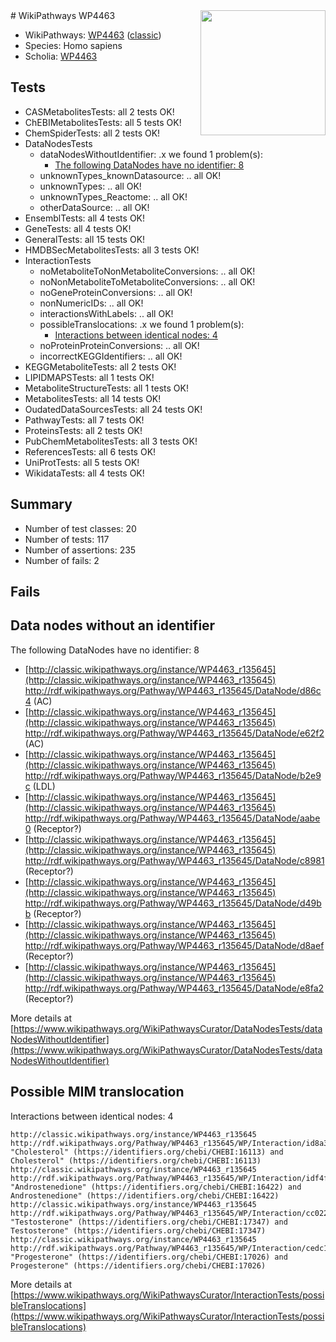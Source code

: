 <img style="float: right; width: 200px" src="https://upload.wikimedia.org/wikipedia/commons/thumb/8/83/Wplogo_with_text_500.png/640px-Wplogo_with_text_500.png" />
# WikiPathways WP4463

* WikiPathways: [WP4463](https://wikipathways.org/pathways/WP4463) ([classic](https://classic.wikipathways.org/instance/WP4463))
* Species: Homo sapiens
* Scholia: [WP4463](https://scholia.toolforge.org/wikipathways/WP4463)
## Tests
* CASMetabolitesTests: all 2 tests OK!
* ChEBIMetabolitesTests: all 5 tests OK!
* ChemSpiderTests: all 2 tests OK!
* DataNodesTests
    * dataNodesWithoutIdentifier: .x we found 1 problem(s):
        * [The following DataNodes have no identifier: 8](#d2d32fa7)
    * unknownTypes_knownDatasource: .. all OK!
    * unknownTypes: .. all OK!
    * unknownTypes_Reactome: .. all OK!
    * otherDataSource: .. all OK!
* EnsemblTests: all 4 tests OK!
* GeneTests: all 4 tests OK!
* GeneralTests: all 15 tests OK!
* HMDBSecMetabolitesTests: all 3 tests OK!
* InteractionTests
    * noMetaboliteToNonMetaboliteConversions: .. all OK!
    * noNonMetaboliteToMetaboliteConversions: .. all OK!
    * noGeneProteinConversions: .. all OK!
    * nonNumericIDs: .. all OK!
    * interactionsWithLabels: .. all OK!
    * possibleTranslocations: .x we found 1 problem(s):
        * [Interactions between identical nodes: 4](#1c118209)
    * noProteinProteinConversions: .. all OK!
    * incorrectKEGGIdentifiers: .. all OK!
* KEGGMetaboliteTests: all 2 tests OK!
* LIPIDMAPSTests: all 1 tests OK!
* MetaboliteStructureTests: all 1 tests OK!
* MetabolitesTests: all 14 tests OK!
* OudatedDataSourcesTests: all 24 tests OK!
* PathwayTests: all 7 tests OK!
* ProteinsTests: all 2 tests OK!
* PubChemMetabolitesTests: all 3 tests OK!
* ReferencesTests: all 6 tests OK!
* UniProtTests: all 5 tests OK!
* WikidataTests: all 4 tests OK!


## Summary

* Number of test classes: 20
* Number of tests: 117
* Number of assertions: 235
* Number of fails: 2

## Fails

<a name="d2d32fa7" />

## Data nodes without an identifier

The following DataNodes have no identifier: 8

* [http://classic.wikipathways.org/instance/WP4463_r135645](http://classic.wikipathways.org/instance/WP4463_r135645) http://rdf.wikipathways.org/Pathway/WP4463_r135645/DataNode/d86c4 (AC)
* [http://classic.wikipathways.org/instance/WP4463_r135645](http://classic.wikipathways.org/instance/WP4463_r135645) http://rdf.wikipathways.org/Pathway/WP4463_r135645/DataNode/e62f2 (AC)
* [http://classic.wikipathways.org/instance/WP4463_r135645](http://classic.wikipathways.org/instance/WP4463_r135645) http://rdf.wikipathways.org/Pathway/WP4463_r135645/DataNode/b2e9c (LDL)
* [http://classic.wikipathways.org/instance/WP4463_r135645](http://classic.wikipathways.org/instance/WP4463_r135645) http://rdf.wikipathways.org/Pathway/WP4463_r135645/DataNode/aabe0 (Receptor?)
* [http://classic.wikipathways.org/instance/WP4463_r135645](http://classic.wikipathways.org/instance/WP4463_r135645) http://rdf.wikipathways.org/Pathway/WP4463_r135645/DataNode/c8981 (Receptor?)
* [http://classic.wikipathways.org/instance/WP4463_r135645](http://classic.wikipathways.org/instance/WP4463_r135645) http://rdf.wikipathways.org/Pathway/WP4463_r135645/DataNode/d49bb (Receptor?)
* [http://classic.wikipathways.org/instance/WP4463_r135645](http://classic.wikipathways.org/instance/WP4463_r135645) http://rdf.wikipathways.org/Pathway/WP4463_r135645/DataNode/d8aef (Receptor?)
* [http://classic.wikipathways.org/instance/WP4463_r135645](http://classic.wikipathways.org/instance/WP4463_r135645) http://rdf.wikipathways.org/Pathway/WP4463_r135645/DataNode/e8fa2 (Receptor?)


More details at [https://www.wikipathways.org/WikiPathwaysCurator/DataNodesTests/dataNodesWithoutIdentifier](https://www.wikipathways.org/WikiPathwaysCurator/DataNodesTests/dataNodesWithoutIdentifier)

<a name="1c118209" />

## Possible MIM translocation

Interactions between identical nodes: 4
```
http://classic.wikipathways.org/instance/WP4463_r135645 http://rdf.wikipathways.org/Pathway/WP4463_r135645/WP/Interaction/id8a3eebc4 "Cholesterol" (https://identifiers.org/chebi/CHEBI:16113) and 
Cholesterol" (https://identifiers.org/chebi/CHEBI:16113)
http://classic.wikipathways.org/instance/WP4463_r135645 http://rdf.wikipathways.org/Pathway/WP4463_r135645/WP/Interaction/idf4fbde59 "Androstenedione" (https://identifiers.org/chebi/CHEBI:16422) and 
Androstenedione" (https://identifiers.org/chebi/CHEBI:16422)
http://classic.wikipathways.org/instance/WP4463_r135645 http://rdf.wikipathways.org/Pathway/WP4463_r135645/WP/Interaction/cc022 "Testosterone" (https://identifiers.org/chebi/CHEBI:17347) and 
Testosterone" (https://identifiers.org/chebi/CHEBI:17347)
http://classic.wikipathways.org/instance/WP4463_r135645 http://rdf.wikipathways.org/Pathway/WP4463_r135645/WP/Interaction/cedc1 "Progesterone" (https://identifiers.org/chebi/CHEBI:17026) and 
Progesterone" (https://identifiers.org/chebi/CHEBI:17026)
```

More details at [https://www.wikipathways.org/WikiPathwaysCurator/InteractionTests/possibleTranslocations](https://www.wikipathways.org/WikiPathwaysCurator/InteractionTests/possibleTranslocations)

